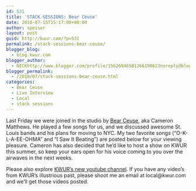 ```yaml
---
id: 531
title: 'STACK SESSIONS: Bear Ceuse'
date: 2010-07-15T15:17:00+00:00
author: speiser
layout: post
guid: http://kwur.com/?p=531
permalink: /stack-sessions-bear-ceuse/
blogger_blog:
  - blog.kwur.com
blogger_author:
  - NICKhttp://www.blogger.com/profile/15626946581266198623noreply@blogger.com
blogger_permalink:
  - /2010/07/stack-sessions-bear-ceuse.html
categories:
  - Bear Ceuse
  - Live Interview
  - Local
  - stack sessions
---
```

<div class="pf-content">
  <p>
    Last Friday we were joined in the studio by <a href="http://www.myspace.com/bearceusemusic">Bear Ceuse</a>, aka Cameron Matthews. He played a few songs for us, and we discussed awesome St. Louis bands and his plans for moving to NYC. My two favorite songs (&#8220;O-K-L-A-EE-OHMA&#8221; and &#8220;I Saw It Beating&#8221;) are posted below for your viewing pleasure. Cameron has also decided that he&#8217;d like to host a show on KWUR this summer, so keep your ears open for his voice coming to you over the airwaves in the next weeks.
  </p>
  
  <p>
    Please also explore <a href="http://www.youtube.com/user/kwurradio">KWUR&#8217;s new youtube channel</a>. If you have any video&#8217;s from KWUR&#8217;s illustrious past, please shoot me an email at local@kwur.com and we&#8217;ll get those videos posted.<br /><br />
  </p>
</div>
